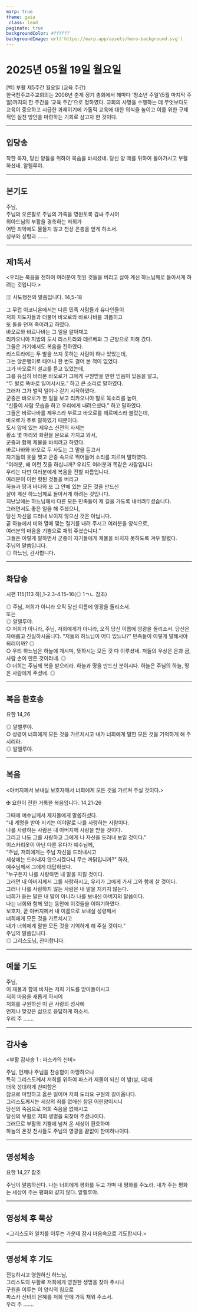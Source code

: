 ```yaml
---
marp: true
theme: gaia
_class: lead
paginate: true
backgroundColor: #ffffff
backgroundImage: url('https://marp.app/assets/hero-background.svg')
---
```


# 2025년 05월 19일 월요일

[백] 부활 제5주간 월요일 (교육 주간)  
한국천주교주교회의는 2006년 춘계 정기 총회에서 해마다 ‘청소년 주일’(5월 마지막 주일)까지의 한 주간을 ‘교육 주간’으로 정하였다. 교회의 사명을 수행하는 데 무엇보다도 교육이 중요하고 시급한 과제이기에 가톨릭 교육에 대한 의식을 높이고 이를 위한 구체적인 실천 방안을 마련하는 기회로 삼고자 한 것이다.




---

## 입당송

착한 목자, 당신 양들을 위하여 목숨을 바치셨네. 당신 양 떼를 위하여 돌아가시고 부활하셨네. 알렐루야.  
  


---

## 본기도

주님,  
주님의 오른팔로 주님의 가족을 영원토록 감싸 주시어  
외아드님의 부활을 경축하는 저희가  
어떤 죄악에도 물들지 않고 천상 은총을 얻게 하소서.  
성부와 성령과 …….  
  


---

## 제1독서

<우리는 복음을 전하여 여러분이 헛된 것들을 버리고 살아 계신 하느님께로 돌아서게 하려는 것입니다.>

▥ 사도행전의 말씀입니다. 14,5-18

그 무렵 이코니온에서는 다른 민족 사람들과 유다인들이  
저희 지도자들과 더불어 바오로와 바르나바를 괴롭히고  
또 돌을 던져 죽이려고 하였다.  
바오로와 바르나바는 그 일을 알아채고  
리카오니아 지방의 도시 리스트라와 데르베와 그 근방으로 피해 갔다.  
그들은 거기에서도 복음을 전하였다.  
리스트라에는 두 발을 쓰지 못하는 사람이 하나 있었는데,  
그는 앉은뱅이로 태어나 한 번도 걸어 본 적이 없었다.  
그가 바오로의 설교를 듣고 있었는데,  
그를 유심히 바라본 바오로가 그에게 구원받을 만한 믿음이 있음을 알고,  
“두 발로 똑바로 일어서시오.” 하고 큰 소리로 말하였다.  
그러자 그가 벌떡 일어나 걷기 시작하였다.  
군중은 바오로가 한 일을 보고 리카오니아 말로 목소리를 높여,  
“신들이 사람 모습을 하고 우리에게 내려오셨다.” 하고 말하였다.  
그들은 바르나바를 제우스라 부르고 바오로를 헤르메스라 불렀는데,  
바오로가 주로 말하였기 때문이다.  
도시 앞에 있는 제우스 신전의 사제는  
황소 몇 마리와 화환을 문으로 가지고 와서,  
군중과 함께 제물을 바치려고 하였다.  
바르나바와 바오로 두 사도는 그 말을 듣고서  
자기들의 옷을 찢고 군중 속으로 뛰어들어 소리를 지르며 말하였다.  
“여러분, 왜 이런 짓을 하십니까? 우리도 여러분과 똑같은 사람입니다.  
우리는 다만 여러분에게 복음을 전할 따름입니다.  
여러분이 이런 헛된 것들을 버리고  
하늘과 땅과 바다와 또 그 안에 있는 모든 것을 만드신  
살아 계신 하느님께로 돌아서게 하려는 것입니다.  
지난날에는 하느님께서 다른 모든 민족들이 제 길을 가도록 내버려두셨습니다.  
그러면서도 좋은 일을 해 주셨으니,  
당신 자신을 드러내 보이지 않으신 것은 아닙니다.  
곧 하늘에서 비와 열매 맺는 절기를 내려 주시고 여러분을 양식으로,  
여러분의 마음을 기쁨으로 채워 주셨습니다.”  
그들은 이렇게 말하면서 군중이 자기들에게 제물을 바치지 못하도록 겨우 말렸다.  
주님의 말씀입니다.  
◎ 하느님, 감사합니다.  
  


---

## 화답송

시편 115(113 하),1-2.3-4.15-16(◎ 1ㄱㄴ 참조)

◎ 주님, 저희가 아니라 오직 당신 이름에 영광을 돌리소서.  
또는  
◎ 알렐루야.  
○ 저희가 아니라, 주님, 저희에게가 아니라, 오직 당신 이름에 영광을 돌리소서. 당신은 자애롭고 진실하시옵니다. “저들의 하느님이 어디 있느냐?” 민족들이 이렇게 말해서야 되리이까? ◎  
○ 우리 하느님은 하늘에 계시며, 뜻하시는 모든 것 다 이루셨네. 저들의 우상은 은과 금, 사람 손이 만든 것이라네. ◎  
○ 너희는 주님께 복을 받으리라. 하늘과 땅을 만드신 분이시다. 하늘은 주님의 하늘, 땅은 사람에게 주셨네. ◎  
  


---

## 복음 환호송

요한 14,26

◎ 알렐루야.  
○ 성령이 너희에게 모든 것을 가르치시고 내가 너희에게 말한 모든 것을 기억하게 해 주시리라.  
◎ 알렐루야.  
  


---

## 복음

<아버지께서 보내실 보호자께서 너희에게 모든 것을 가르쳐 주실 것이다.>

✠ 요한이 전한 거룩한 복음입니다. 14,21-26

그때에 예수님께서 제자들에게 말씀하셨다.  
“내 계명을 받아 지키는 이야말로 나를 사랑하는 사람이다.  
나를 사랑하는 사람은 내 아버지께 사랑을 받을 것이다.  
그리고 나도 그를 사랑하고 그에게 나 자신을 드러내 보일 것이다.”  
이스카리옷이 아닌 다른 유다가 예수님께,  
“주님, 저희에게는 주님 자신을 드러내시고  
세상에는 드러내지 않으시겠다니 무슨 까닭입니까?” 하자,  
예수님께서 그에게 대답하셨다.  
“누구든지 나를 사랑하면 내 말을 지킬 것이다.  
그러면 내 아버지께서 그를 사랑하시고, 우리가 그에게 가서 그와 함께 살 것이다.  
그러나 나를 사랑하지 않는 사람은 내 말을 지키지 않는다.  
너희가 듣는 말은 내 말이 아니라 나를 보내신 아버지의 말씀이다.  
나는 너희와 함께 있는 동안에 이것들을 이야기하였다.  
보호자, 곧 아버지께서 내 이름으로 보내실 성령께서  
너희에게 모든 것을 가르치시고  
내가 너희에게 말한 모든 것을 기억하게 해 주실 것이다.”  
주님의 말씀입니다.  
◎ 그리스도님, 찬미합니다.  
  


---

## 예물 기도

주님,  
이 제물과 함께 바치는 저희 기도를 받아들이시고  
저희 마음을 새롭게 하시어  
저희를 구원하신 이 큰 사랑의 성사에  
언제나 맞갖은 삶으로 응답하게 하소서.  
우리 주 …….  
  


---

## 감사송

<부활 감사송 1 : 파스카의 신비>

주님, 언제나 주님을 찬송함이 마땅하오나  
특히 그리스도께서 저희를 위하여 파스카 제물이 되신 이 밤(날, 때)에  
더욱 성대하게 찬미함은  
참으로 마땅하고 옳은 일이며 저희 도리요 구원의 길이옵니다.  
그리스도께서는 세상의 죄를 없애신 참된 어린양이시니  
당신의 죽음으로 저희 죽음을 없애시고  
당신의 부활로 저희 생명을 되찾아 주셨나이다.  
그러므로 부활의 기쁨에 넘쳐 온 세상이 환호하며  
하늘의 온갖 천사들도 주님의 영광을 끝없이 찬미하나이다.  
  


---

## 영성체송

요한 14,27 참조

주님이 말씀하신다. 나는 너희에게 평화를 두고 가며 내 평화를 주노라. 내가 주는 평화는 세상이 주는 평화와 같지 않다. 알렐루야.  
  


---

## 영성체 후 묵상

<그리스도와 일치를 이루는 가운데 잠시 마음속으로 기도합시다.>  


---

## 영성체 후 기도

전능하시고 영원하신 하느님,  
그리스도의 부활로 저희에게 영원한 생명을 찾아 주시니  
구원을 이루는 이 양식의 힘으로  
파스카 신비의 은혜를 저희 안에 가득 채워 주소서.  
우리 주 …….